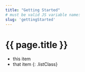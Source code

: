 ```yaml
---
title: "Getting Started"
# must be valid JS variable name:
slug: 'gettingStarted'
---
```

# {{ page.title }}

* this item
* that item
{: .listClass}
